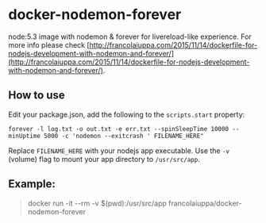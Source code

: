 # docker-nodemon-forever
node:5.3 image with nodemon &amp; forever for livereload-like experience.
For more info please check [http://francolaiuppa.com/2015/11/14/dockerfile-for-nodejs-development-with-nodemon-and-forever/](http://francolaiuppa.com/2015/11/14/dockerfile-for-nodejs-development-with-nodemon-and-forever/).

## How to use

Edit your package.json, add the following to the `scripts.start` property:

`forever -l log.txt -o out.txt -e err.txt --spinSleepTime 10000 --minUptime 5000 -c 'nodemon --exitcrash ' FILENAME_HERE"`

Replace `FILENAME_HERE` with your nodejs app executable.
Use the `-v` (volume) flag to mount your app directory to `/usr/src/app`.

## Example:
> docker run -it --rm -v $(pwd):/usr/src/app francolaiuppa/docker-nodemon-forever
